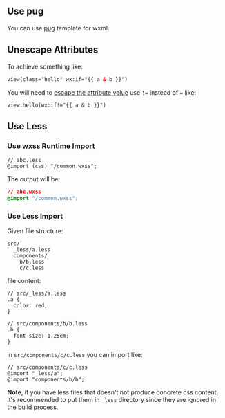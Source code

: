 ## Use pug

You can use [pug](https://pugjs.org/language/attributes.html) template for wxml.

## Unescape Attributes

To achieve something like:

```xml
view(class="hello" wx:if="{{ a & b }}")
```

You will need to [escape the attribute value](https://pugjs.org/language/attributes.html#unescaped-attributes) use `!=` instead of `=` like:

```pug
view.hello(wx:if!="{{ a & b }}")
```

## Use Less

### Use wxss Runtime Import

```less
// abc.less
@import (css) "/common.wxss";
```

The output will be:

```css
// abc.wxss
@import "/common.wxss";
```

### Use Less Import

Given file structure:

```
src/
  _less/a.less
  components/
    b/b.less
    c/c.less
```

file content:

```less
// src/_less/a.less
.a {
  color: red;
}

// src/components/b/b.less
.b {
  font-size: 1.25em;
}
```

in `src/components/c/c.less` you can import like:

```less
// src/components/c/c.less
@import "_less/a";
@import "components/b/b";
```

**Note**, if you have less files that doesn't not produce concrete css content, it's recommended to put them in `_less` directory since they are ignored in the build process.
